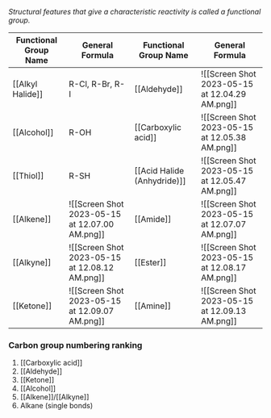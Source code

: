 *Structural features that give a characteristic reactivity is called a functional group.*

| Functional Group Name | General Formula                                | Functional Group Name       | General Formula                                |
| --------------------- | ---------------------------------------------- | --------------------------- | ---------------------------------------------- |
| [[Alkyl Halide]]      | R-Cl, R-Br, R-I                                | [[Aldehyde]]                | ![[Screen Shot 2023-05-15 at 12.04.29 AM.png]] |
| [[Alcohol]]           | R-OH                                           | [[Carboxylic acid]]         | ![[Screen Shot 2023-05-15 at 12.05.38 AM.png]] |
| [[Thiol]]             | R-SH                                           | [[Acid Halide (Anhydride)]] | ![[Screen Shot 2023-05-15 at 12.05.47 AM.png]] |
| [[Alkene]]            | ![[Screen Shot 2023-05-15 at 12.07.00 AM.png]] | [[Amide]]                   | ![[Screen Shot 2023-05-15 at 12.07.07 AM.png]] |
| [[Alkyne]]            | ![[Screen Shot 2023-05-15 at 12.08.12 AM.png]] | [[Ester]]                   | ![[Screen Shot 2023-05-15 at 12.08.17 AM.png]] |
| [[Ketone]]            | ![[Screen Shot 2023-05-15 at 12.09.07 AM.png]] | [[Amine]]                   | ![[Screen Shot 2023-05-15 at 12.09.13 AM.png]] |
 
### Carbon group numbering ranking
1. [[Carboxylic acid]]
2. [[Aldehyde]]
3. [[Ketone]]
4. [[Alcohol]]
5. [[Alkene]]/[[Alkyne]]
6. Alkane (single bonds)